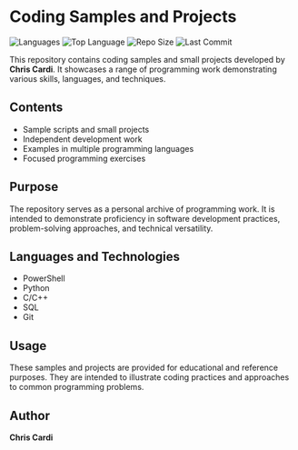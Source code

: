 # **Coding Samples and Projects**

![Languages](https://img.shields.io/github/languages/count/cardi83/codingsamples)
![Top Language](https://img.shields.io/github/languages/top/cardi83/codingsamples)
![Repo Size](https://img.shields.io/github/repo-size/cardi83/codingsamples)
![Last Commit](https://img.shields.io/github/last-commit/cardi83/codingsamples)

This repository contains coding samples and small projects developed by **Chris Cardi**.  It showcases a range of programming work demonstrating various skills, languages, and techniques.

## **Contents**
- Sample scripts and small projects
- Independent development work
- Examples in multiple programming languages
- Focused programming exercises

## **Purpose**
The repository serves as a personal archive of programming work.  It is intended to demonstrate proficiency in software development practices, problem-solving approaches, and technical versatility.

## **Languages and Technologies**
- PowerShell
- Python
- C/C++
- SQL
- Git

## **Usage**
These samples and projects are provided for educational and reference purposes.  They are intended to illustrate coding practices and approaches to common programming problems.

## **Author**
**Chris Cardi**
